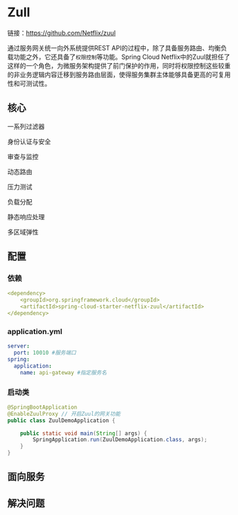 # Zull

链接：https://github.com/Netflix/zuul

通过服务网关统一向外系统提供REST API的过程中，除了具备服务路由、均衡负载功能之外，它还具备了`权限控制`等功能。Spring Cloud Netflix中的Zuul就担任了这样的一个角色，为微服务架构提供了前门保护的作用，同时将权限控制这些较重的非业务逻辑内容迁移到服务路由层面，使得服务集群主体能够具备更高的可复用性和可测试性。

## 核心

一系列过滤器

身份认证与安全

审查与监控

动态路由

压力测试

负载分配

静态响应处理

多区域弹性

## 配置

### 依赖

```yaml
<dependency>
    <groupId>org.springframework.cloud</groupId>
    <artifactId>spring-cloud-starter-netflix-zuul</artifactId>
</dependency>
```

### application.yml

```yaml
server:
  port: 10010 #服务端口
spring: 
  application:  
    name: api-gateway #指定服务名
```

### 启动类

```java
@SpringBootApplication
@EnableZuulProxy // 开启Zuul的网关功能
public class ZuulDemoApplication {

	public static void main(String[] args) {
		SpringApplication.run(ZuulDemoApplication.class, args);
	}
}
```

## 面向服务



## 解决问题

